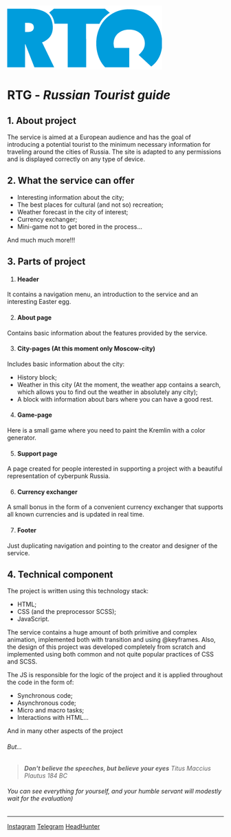 ![mainLogo](/assets/images/Main_logo.png)

# RTG - ___Russian Tourist guide___  
## 1. About project

The service is aimed at a European audience and has the goal of introducing a potential tourist to the minimum necessary information for traveling around the cities of Russia.
The site is adapted to any permissions and is displayed correctly on any type of device.

## 2. What the service can offer

- Interesting information about the city;
- The best places for cultural (and not so) recreation;
- Weather forecast in the city of interest;
- Currency exchanger;
- Mini-game not to get bored in the process...

And much much more!!!

## 3. Parts of project

1. #### Header
It contains a navigation menu, an introduction to the service and an interesting Easter egg.

2. #### About page

Contains basic information about the features provided by the service.

3. #### City-pages (At this moment only Moscow-city)

Includes basic information about the city:

- History block;
- Weather in this city (At the moment, the weather app contains a search, which allows you to find out the weather in absolutely any city);
- A block with information about bars where you can have a good rest.

4. #### Game-page

Here is a small game where you need to paint the Kremlin with a color generator.

5. #### Support page 

A page created for people interested in supporting a project with a beautiful representation of cyberpunk Russia.

6. #### Currency exchanger 

A small bonus in the form of a convenient currency exchanger that supports all known currencies and is updated in real time.

7. #### Footer 

Just duplicating navigation and pointing to the creator and designer of the service.


## 4. Technical component 

The project is written using this technology stack:
- HTML;
- CSS (and the preprocessor SCSS);
- JavaScript.

The service contains a huge amount of both primitive and complex animation, implemented both with transition and using @keyframes. Also, the design of this project was developed completely from scratch and implemented using both common and not quite popular practices of CSS and SCSS.

The JS is responsible for the logic of the project and it is applied throughout the code in the form of:

- Synchronous code;
- Asynchronous code;
- Micro and macro tasks;
- Interactions with HTML...

And in many other aspects of the project

###### But...

> ___Don't believe the speeches, but believe your eyes___
_Titus Maccius Plautus 184 BC_

###### You can see everything for yourself, and your humble servant will modestly wait for the evaluation)

---

[Instagram](https://instagram.com/varzart?igshid=YmMyMTA2M2Y=)
[Telegram](https://t.me/varzart)
[HeadHunter](https://spb.hh.ru/resume/0eab0807ff094b93600039ed1f7a61716c7964)
